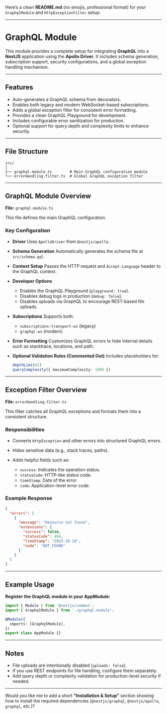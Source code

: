 Here’s a clean **README.md** (no emojis, professional format) for your `GraphqlModule` and `HttpExceptionFilter` setup:

---

# GraphQL Module

This module provides a complete setup for integrating **GraphQL** into a **NestJS** application using the **Apollo Driver**.
It includes schema generation, subscription support, security configurations, and a global exception handling mechanism.

---

## Features

* Auto-generates a GraphQL schema from decorators.
* Enables both legacy and modern WebSocket-based subscriptions.
* Adds a global exception filter for consistent error formatting.
* Provides a clean GraphQL Playground for development.
* Includes configurable error sanitization for production.
* Optional support for query depth and complexity limits to enhance security.

---

## File Structure

```
src/
│
├── graphql.module.ts        # Main GraphQL configuration module
└── errorHandling.filter.ts  # Global GraphQL exception filter
```

---

## GraphQL Module Overview

**File:** `graphql.module.ts`

This file defines the main GraphQL configuration.

### Key Configuration

* **Driver**
  Uses `ApolloDriver` from `@nestjs/apollo`.

* **Schema Generation**
  Automatically generates the schema file at `src/schema.gql`.

* **Context Setup**
  Passes the HTTP request and `Accept-Language` header to the GraphQL context.

* **Developer Options**

  * Enables the GraphQL Playground (`playground: true`).
  * Disables debug logs in production (`debug: false`).
  * Disables uploads via GraphQL to encourage REST-based file uploads.

* **Subscriptions**
  Supports both:

  * `subscriptions-transport-ws` (legacy)
  * `graphql-ws` (modern)

* **Error Formatting**
  Customizes GraphQL errors to hide internal details such as stacktrace, locations, and path.

* **Optional Validation Rules (Commented Out)**
  Includes placeholders for:

  ```ts
  depthLimit(5)
  queryComplexity({ maximumComplexity: 1000 })
  ```

---

## Exception Filter Overview

**File:** `errorHandling.filter.ts`

This filter catches all GraphQL exceptions and formats them into a consistent structure.

### Responsibilities

* Converts `HttpException` and other errors into structured GraphQL errors.
* Hides sensitive data (e.g., stack traces, paths).
* Adds helpful fields such as:

  * `success`: Indicates the operation status.
  * `statusCode`: HTTP-like status code.
  * `timeStamp`: Date of the error.
  * `code`: Application-level error code.

### Example Response

```json
{
  "errors": [
    {
      "message": "Resource not found",
      "extensions": {
        "success": false,
        "statusCode": 404,
        "timeStamp": "2025-10-10",
        "code": "NOT_FOUND"
      }
    }
  ]
}
```

---

## Example Usage

**Register the GraphQL module in your AppModule:**

```ts
import { Module } from '@nestjs/common';
import { GraphqlModule } from './graphql.module';

@Module({
  imports: [GraphqlModule],
})
export class AppModule {}
```

---

## Notes

* File uploads are intentionally disabled (`uploads: false`).
* If you use REST endpoints for file handling, configure them separately.
* Add query depth or complexity validation for production-level security if needed.

---

Would you like me to add a short **“Installation & Setup”** section showing how to install the required dependencies (`@nestjs/graphql`, `@nestjs/apollo`, `graphql`, etc.)?
